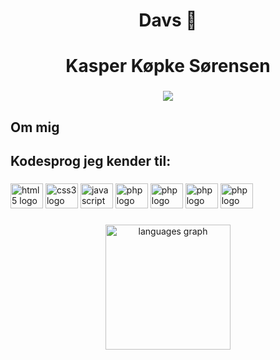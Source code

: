 <h1 align="center">Davs 👋</h1>

###

<h1 align="center">Kasper Køpke Sørensen</h1>

###

<div align="center">
  <img src="https://profile-counter.glitch.me/KasperKopke/count.svg?"  />
</div>

###

<h2 align="left">Om mig</h2>

###

<h2 align="left">Kodesprog jeg kender til:</h2>

###

<div align="left">
  <img src="https://cdn.jsdelivr.net/gh/devicons/devicon/icons/html5/html5-original.svg" height="40" width="52" alt="html5 logo"  />
  <img src="https://cdn.jsdelivr.net/gh/devicons/devicon/icons/css3/css3-original.svg" height="40" width="52" alt="css3 logo"  />
  <img src="https://cdn.jsdelivr.net/gh/devicons/devicon/icons/javascript/javascript-original.svg" height="40" width="52" alt="javascript logo"  />
  <img src="https://cdn.jsdelivr.net/gh/devicons/devicon/icons/php/php-original.svg" height="40" width="52" alt="php logo"  />
  <img src="https://cdn.jsdelivr.net/gh/devicons/devicon/icons/react/react-original.svg" height="40" width="52" alt="php logo"  />
  <img src="https://cdn.jsdelivr.net/gh/devicons/devicon/icons/nodejs/nodejs-original.svg" height="40" width="52" alt="php logo"  />
  <img src="https://cdn.jsdelivr.net/gh/devicons/devicon/icons/sass/sass-original.svg" height="40" width="52" alt="php logo"  />
</div>

###
###
<div align="center">
  <img src="https://github-readme-stats.vercel.app/api/top-langs?username=KasperKopke&locale=en&hide_title=false&layout=compact&card_width=320&langs_count=10&theme=dracula&hide_border=true&order=2" height="200" alt="languages graph"  />
</div>

###
